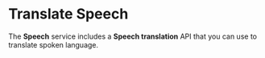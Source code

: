 # Translate Speech

The **Speech** service includes a **Speech translation** API that you can use to translate spoken language.


